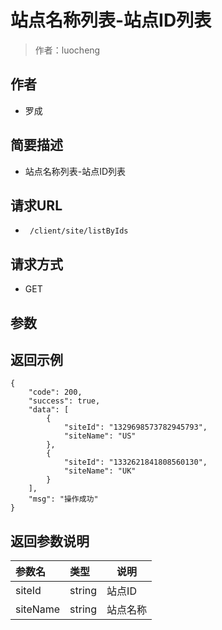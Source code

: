 # 站点名称列表-站点ID列表

> 作者：luocheng

## 作者

- 罗成
    
## 简要描述

- 站点名称列表-站点ID列表

## 请求URL
- ` /client/site/listByIds`
  
## 请求方式
- GET 

## 参数
## 返回示例 

``` 
{
    "code": 200,
    "success": true,
    "data": [
        {
            "siteId": "1329698573782945793",
            "siteName": "US"
        },
        {
            "siteId": "1332621841808560130",
            "siteName": "UK"
        }
    ],
    "msg": "操作成功"
}
```

## 返回参数说明

|参数名|类型|说明|
|:-----  |:-----|-----|              
|siteId | string   | 站点ID |
|siteName | string   | 站点名称 |
